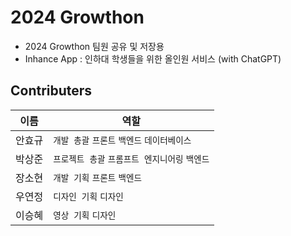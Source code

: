 # 2024 Growthon
- 2024 Growthon 팀원 공유 및 저장용
- Inhance App : 인하대 학생들을 위한 올인원 서비스 (with ChatGPT)

## Contributers

| 이름  | 역할                           |
| --- | ---------------------------- |
| 안효규 | `개발 총괄` `프론트` `백엔드` `데이터베이스`         |
| 박상준 | `프로젝트 총괄` `프롬프트 엔지니어링` `백엔드` |
| 장소현 | `개발 기획` `프론트` `백엔드`           |
| 우연정 | `디자인 기획` `디자인`               |
| 이승혜 | `영상 기획` `디자인`               |
